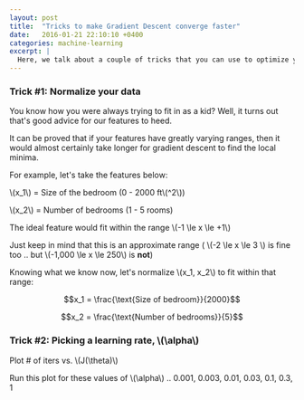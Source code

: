 ```yaml
---
layout: post
title:  "Tricks to make Gradient Descent converge faster"
date:   2016-01-21 22:10:10 +0400
categories: machine-learning
excerpt: |
  Here, we talk about a couple of tricks that you can use to optimize your gradient descent .. and make it run with fewer iterations, hence reducing the number of calculation cycles and doing your bit to save the planet.
---
```


### Trick #1: Normalize your data

You know how you were always trying to fit in as a kid? Well, it turns out that's good advice for our features to heed.

It can be proved that if your features have greatly varying ranges, then it would almost certainly take longer for gradient descent to find the local minima.

For example, let's take the features below:

\\(x_1\\) = Size of the bedroom (0 - 2000 ft\\(^2\\))

\\(x_2\\) = Number of bedrooms (1 - 5 rooms)

The ideal feature would fit within the range \\(-1 \le x \le +1\\)

Just keep in mind that this is an approximate range ( \\(-2 \le x \le 3 \\) is fine too .. but \\(-1,000 \le x \le 250\\) is **not**)

Knowing what we know now, let's normalize \\(x_1, x_2\\) to fit within that range:

$$x_1 = \frac{\text{Size of bedroom}}{2000}$$

$$x_2 = \frac{\text{Number of bedrooms}}{5}$$

### Trick #2: Picking a learning rate, \\(\alpha\\)

Plot # of iters vs. \\(J(\theta)\\)

Run this plot for these values of \\(\alpha\\) .. 0.001, 0.003, 0.01, 0.03, 0.1, 0.3, 1
